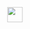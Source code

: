 <img src="https://img.shields.io/badge/-Facebook-black.svg?style=for-the-badge&logo=facebook&color=555&logoColor=1877F2" height="35"/>
